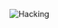 ![Hacking](https://media.giphy.com/media/eCqFYAVjjDksg/giphy.gif "Hacking")

<!---
oleblaesing/oleblaesing is a ✨ special ✨ repository because its `README.md` (this file) appears on your GitHub profile.
You can click the Preview link to take a look at your changes.
--->

